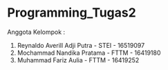 # Programming_Tugas2
Anggota Kelompok :
1. Reynaldo Averill Adji Putra - STEI - 16519097
2. Mochammad Nandika Pratama - FTTM - 16419180
3. Muhammad Fariz Aulia - FTTM - 16419252

